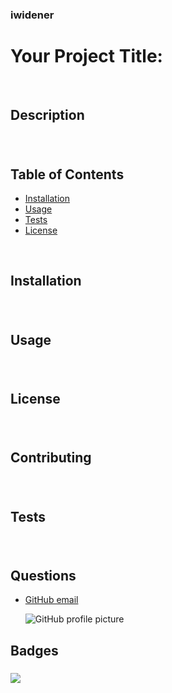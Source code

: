 
### iwidener

# **Your Project Title:** 
<p>&nbsp;</p>

## **Description**
### 
<p>&nbsp;</p>

## **Table of Contents**
  * [Installation](#Installation)
  * [Usage](#Usage)
  * [Tests](#Tests)
  * [License](#License)
<p>&nbsp;</p>

## **Installation**
### 
<p>&nbsp;</p>

## **Usage**
### 
<p>&nbsp;</p>

## **License**
### 
<p>&nbsp;</p>

## **Contributing**
### 
<p>&nbsp;</p>

## **Tests**
### 
<p>&nbsp;</p>

## **Questions**
  * [GitHub email](iwide2019@gmail.com)

    ![GitHub profile picture](https://avatars2.githubusercontent.com/u/55069545?v=4)
 
## **Badges**
### 
<img src="https://img.shields.io/badge/license-MIT-blue.svg">
<p>&nbsp;</p>
